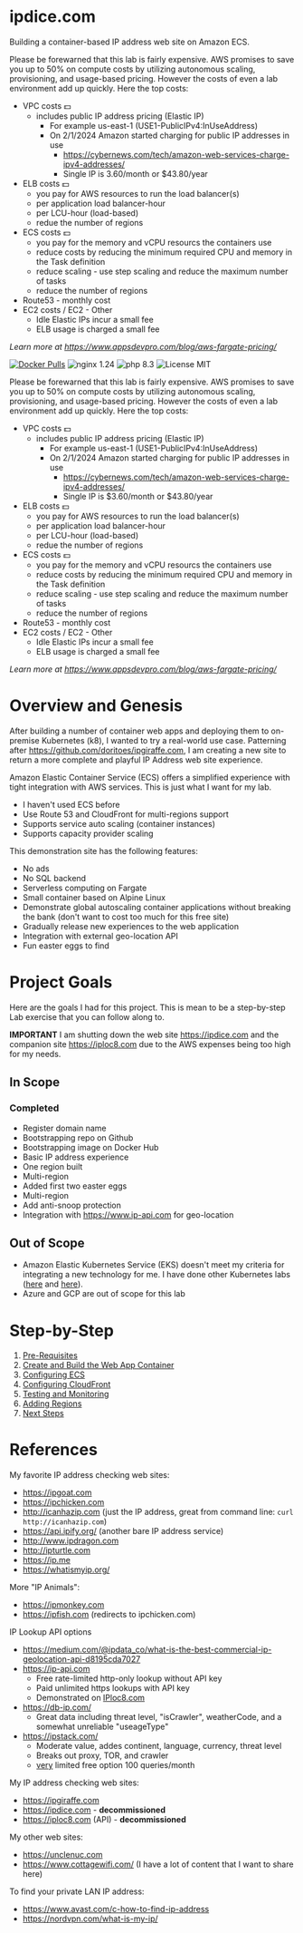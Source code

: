 # ipdice.com
Building a container-based IP address web site on Amazon ECS.

Please be forewarned that this lab is fairly expensive. AWS promises to save you up to 50% on compute costs by utilizing autonomous scaling, provisioning, and usage-based pricing. However the costs of even a lab environment add up quickly. Here the top costs:
- VPC costs 💵
  - includes public IP address pricing (Elastic IP)
    - For example us-east-1 (USE1-PublicIPv4:InUseAddress)
    - On 2/1/2024 Amazon started charging for public IP addresses in use
      - https://cybernews.com/tech/amazon-web-services-charge-ipv4-addresses/
      - Single IP is 3.60/month or $43.80/year
- ELB costs 💵
  - you pay for AWS resources to run the load balancer(s)
  - per application load balancer-hour
  - per LCU-hour (load-based)
  - redue the number of regions
- ECS costs 💵
  - you pay for the memory and vCPU resourcs the containers use
  - reduce costs by reducing the minimum required CPU and memory in the Task definition
  - reduce scaling - use step scaling and reduce the maximum number of tasks
  - reduce the number of regions
- Route53 - monthly cost
- EC2 costs / EC2 - Other
  - Idle Elastic IPs incur a small fee
  - ELB usage is charged a small fee

*Learn more at https://www.appsdevpro.com/blog/aws-fargate-pricing/*

[![Docker Pulls](https://img.shields.io/docker/pulls/doritoes/ipdice.com.svg)](https://hub.docker.com/r/doritoes/ipdice.com/)
![nginx 1.24](https://img.shields.io/badge/nginx-1.24-brightgreen.svg)
![php 8.3](https://img.shields.io/badge/php-8.3-brightgreen.svg)
![License MIT](https://img.shields.io/badge/license-MIT-blue.svg)

Please be forewarned that this lab is fairly expensive. AWS promises to save you up to 50% on compute costs by utilizing autonomous scaling, provisioning, and usage-based pricing. However the costs of even a lab environment add up quickly. Here the top costs:
- VPC costs 💵
  - includes public IP address pricing (Elastic IP)
    - For example us-east-1 (USE1-PublicIPv4:InUseAddress)
    - On 2/1/2024 Amazon started charging for public IP addresses in use
      - https://cybernews.com/tech/amazon-web-services-charge-ipv4-addresses/
      - Single IP is $3.60/month or $43.80/year
- ELB costs 💵
  - you pay for AWS resources to run the load balancer(s)
  - per application load balancer-hour
  - per LCU-hour (load-based)
  - redue the number of regions
- ECS costs 💵
  - you pay for the memory and vCPU resourcs the containers use
  - reduce costs by reducing the minimum required CPU and memory in the Task definition
  - reduce scaling - use step scaling and reduce the maximum number of tasks
  - reduce the number of regions
- Route53 - monthly cost
- EC2 costs / EC2 - Other
  - Idle Elastic IPs incur a small fee
  - ELB usage is charged a small fee

*Learn more at https://www.appsdevpro.com/blog/aws-fargate-pricing/*

# Overview and Genesis
After building a number of container web apps and deploying them to on-premise Kubernetes (k8), I wanted to try a real-world use case. Patterning after https://github.com/doritoes/ipgiraffe.com, I am creating a new site to return a more complete and playful IP Address web site experience.

Amazon Elastic Container Service (ECS) offers a simplified experience with tight integration with AWS services. This is just what I want for my lab.
- I haven't used ECS before
- Use Route 53 and CloudFront for multi-regions support
- Supports service auto scaling (container instances)
- Supports capacity provider scaling

This demonstration site has the following features:
* No ads
* No SQL backend
* Serverless computing on Fargate
* Small container based on Alpine Linux
* Demonstrate global autoscaling container applications without breaking the bank (don't want to cost too much for this free site)
* Gradually release new experiences to the web application
* Integration with external geo-location API
* Fun easter eggs to find

# Project Goals
Here are the goals I had for this project. This is mean to be a step-by-step Lab exercise that you can follow along to.

**IMPORTANT** I am shutting down the web site https://ipdice.com and the companion site https://iploc8.com due to the AWS expenses being too high for my needs.

## In Scope
### Completed
- Register domain name
- Bootstrapping repo on Github
- Bootstrapping image on Docker Hub
- Basic IP address experience
- One region built
- Multi-region
- Added first two easter eggs
- Multi-region
- Add anti-snoop protection
- Integration with https://www.ip-api.com for geo-location
## Out of Scope
- Amazon Elastic Kubernetes Service (EKS) doesn't meet my criteria for integrating a new technology for me. I have done other Kubernetes labs ([here](https://www.unclenuc.com/lab:kubernetes_app:start) and [here](https://www.unclenuc.com/lab:stack_of_nucs:start)).
- Azure and GCP are out of scope for this lab

# Step-by-Step
1. [Pre-Requisites](1_Prerequisites.md)
2. [Create and Build the Web App Container](2_ipdice.md)
3. [Configuring ECS](3_ECS.md)
4. [Configuring CloudFront](4_CloudFront.md)
5. [Testing and Monitoring](5_Testing_and_Monitoring.md)
6. [Adding Regions](6_Regions.md)
7. [Next Steps](7_Next_Steps.md)

# References
My favorite IP address checking web sites:
- https://ipgoat.com
- https://ipchicken.com
- http://icanhazip.com (just the IP address, great from command line: `curl http://icanhazip.com`)
- https://api.ipify.org/ (another bare IP address service)
- http://www.ipdragon.com
- http://ipturtle.com
- https://ip.me
- https://whatismyip.org/

More "IP Animals":
- https://ipmonkey.com
- https://ipfish.com (redirects to ipchicken.com)

IP Lookup API options
- https://medium.com/@ipdata_co/what-is-the-best-commercial-ip-geolocation-api-d8195cda7027
- https://ip-api.com
  - Free rate-limited http-only lookup without API key
  - Paid unlimited https lookups with API key
  - Demonstrated on [IPloc8.com](https://github.com/doritoes/iploc8.com)
- https://db-ip.com/
  - Great data including threat level, "isCrawler", weatherCode, and a somewhat unreliable "useageType"
- https://ipstack.com/
  - Moderate value, addes continent, language, currency, threat level
  - Breaks out proxy, TOR, and crawler
  - <ins>very</ins> limited free option 100 queries/month

My IP address checking web sites:
- https://ipgiraffe.com
- https://ipdice.com - **decommissioned**
- https://iploc8.com (API) - **decommissioned**

My other web sites:
- https://unclenuc.com
- https://www.cottagewifi.com/ (I have a lot of content that I want to share here)

To find your private LAN IP address:
- https://www.avast.com/c-how-to-find-ip-address
- https://nordvpn.com/what-is-my-ip/
